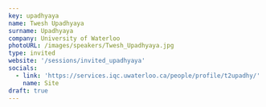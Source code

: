 ```yaml
---
key: upadhyaya
name: Twesh Upadhyaya
surname: Upadhyaya
company: University of Waterloo
photoURL: /images/speakers/Twesh_Upadhyaya.jpg
type: invited
website: '/sessions/invited_upadhyaya'
socials:
  - link: 'https://services.iqc.uwaterloo.ca/people/profile/t2upadhy/'
    name: Site
draft: true
---
```

